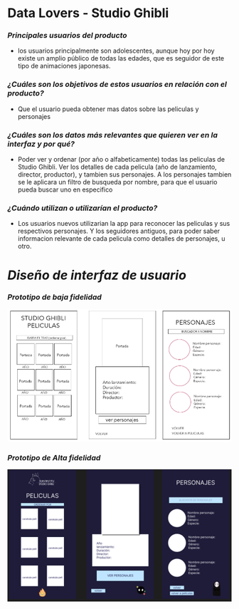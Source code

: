 

# **Data Lovers - Studio Ghibli**

### ***Principales usuarios del producto***
* los usuarios principalmente son adolescentes, aunque hoy por hoy existe un amplio público de todas las edades, que es seguidor de este tipo de animaciones japonesas.

### ***¿Cuáles son los objetivos de estos usuarios en relación con el producto?***
* Que el usuario pueda obtener mas datos sobre las peliculas y personajes

### ***¿Cuáles son los datos más relevantes que quieren ver en la interfaz y por qué?***

* Poder ver y ordenar (por año o alfabeticamente) todas las peliculas de Studio Ghibli. Ver los detalles de cada pelicula (año de lanzamiento, director, productor), y tambien sus personajes. A los personajes tambien se le aplicara un filtro de busqueda por nombre, para que el usuario pueda buscar uno en especifico

### ***¿Cuándo utilizan o utilizarían el producto?***

* Los usuarios nuevos utilizarian la app para reconocer las peliculas y sus respectivos personajes. Y los seguidores antiguos, para poder saber informacion relevante de cada pelicula como detalles de personajes, u otro.
 

# *Diseño de interfaz de usuario*

### ***Prototipo de baja fidelidad***

![prototipo1](src/img/BF.png)


### ***Prototipo de Alta fidelidad***

![prototipo2](src/img/AF.png)


